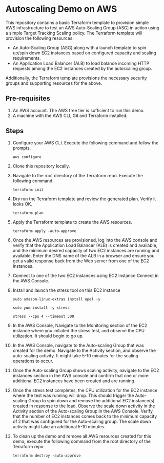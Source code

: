 # Autoscaling Demo on AWS

This repository contains a basic Terraform template to provision simple AWS infrastructure to test an AWS
Auto-Scaling Group (ASG) in action using a simple Target Tracking Scaling policy. The Terraform template will provision
the following resources:

* An Auto-Scaling Group (ASG) along with a launch template to spin up/spin down EC2 instances based on configured
  capacity and scaling requirements.
* An Application Load Balancer (ALB) to load balance incoming HTTP requests among the EC2 instances created by the
  autoscaling group.

Additionally, the Terraform template provisions the necessary security groups and supporting resources for the above.

## Pre-requisites

1. An AWS account. The AWS free tier is sufficient to run this demo.
2. A machine with the AWS CLI, Git and Terraform installed.

## Steps

1. Configure your AWS CLI. Execute the following command and follow the prompts.
   ```
   aws configure
   ```
2. Clone this repository locally.
3. Navigate to the root directory of the Terraform repo. Execute the following command
   ```
   terraform init
   ```
4. Dry run the Terraform template and review the generated plan. Verify it looks OK.
   ```
   terraform plan
   ```
5. Apply the Terraform template to create the AWS resources.
   ```
   terraform apply -auto-approve
   ```
6. Once the AWS resources are provisioned, log into the AWS console and verify that the Application Load Balancer (ALB)
   is created and available, and the minimum desired capacity of two EC2 instances are running and available. Enter the
   DNS name of the
   ALB in a browser and ensure you get a valid response back from the Web server from one of the EC2 instances.

7. Connect to one of the two EC2 instances using EC2 Instance Connect in the AWS Console.
8. Install and launch the stress tool on this EC2 instance
   ```
   sudo amazon-linux-extras install epel -y 
    
   sudo yum install -y stress

   stress --cpu 4 --timeout 300
   ```
9. In the AWS Console, Navigate to the Monitoring section of the EC2 instance where you initiated the stress test, and
   observe the CPU utilization. It should begin to go up.
10. In the AWS Console, navigate to the Auto-scaling Group that was created for the demo. Navigate to the Activity
    section, and observe the auto-scaling activity. It might take 5-10 minutes for the scaling operations to occur.
11. Once the Auto-scaling Group shows scaling activity, navigate to the EC2 instances section in the AWS console and
    confirm that one or more additional EC2 instances have been created and are running.
12. Once the stress test completes, the CPU utilization for the EC2 instance where the test was running will drop. This
    should trigger the Auto-scaling Group to spin down and remove the additional EC2 instance(s) created in response to
    the load. Observe the scale down activity in the Activity section of the Auto-scaling Group in the AWS Console.
    Verify that the number of EC2 instances comes back to the minimum capacity of 2 that was configured for the
    Auto-scaling group. The scale down activity might take an additional 5-10 minutes.
13. To clean up the demo and remove all AWS resources created for this demo, execute the following command from the root
    directory of the Terraform repo
    ```
    terraform destroy -auto-approve
    ```

